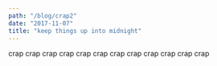```yaml
---
path: "/blog/crap2"
date: "2017-11-07"
title: "keep things up into midnight"
---
```

crap crap crap crap crap crap crap crap crap crap crap crap 